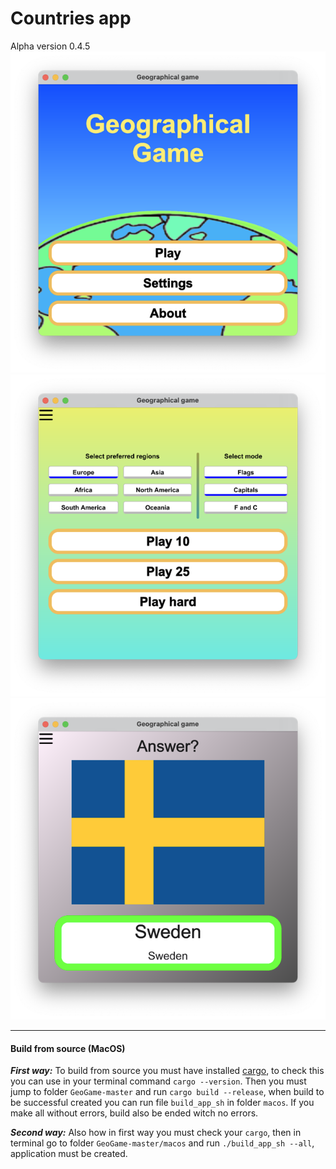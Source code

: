 # Countries app

Alpha version 0.4.5
![Game welcome](/pictures/geo_welcome.png "Game welcome")
![Game mode](/pictures/geo_mode.png "Game mode")
![Geographical game](/pictures/geo_game.png "Geographical game")

---

#### Build from source (MacOS)

***First way:***
To build from source you must have installed [cargo](https://www.rust-lang.org/tools/install),
to check this you can use in your terminal command `cargo --version`.
Then you must jump to folder `GeoGame-master` and run
`cargo build --release`, when build to be successful created you can run file `build_app_sh` in folder `macos`. If you make all without errors, build also be ended witch no errors.

***Second way:***
Also how in first way you must check your `cargo`, then
in terminal go to folder `GeoGame-master/macos` and run `./build_app_sh --all`, application must be created.
